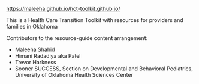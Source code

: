 https://maleeha.github.io/hct-toolkit.github.io/

This is a Health Care Transition Toolkit with resources for providers and families in Oklahoma


Contributors to the resource-guide content arrangement:
- Maleeha Shahid
- Himani Radadiya aka Patel
- Trevor Harkness
- Sooner SUCCESS, Section on Developmental and Behavioral Pediatrics, University of Oklahoma Health Sciences Center
